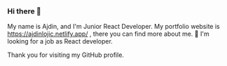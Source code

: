 ### Hi there 👋

My name is Ajdin, and I'm Junior React Developer.
My portfolio website is https://ajdinlojic.netlify.app/ , there you can find more about me.
🔭 I'm looking for a job as React developer.

Thank you for visiting my GitHub profile.

<!--
**ajdinl/ajdinl** is a ✨ _special_ ✨ repository because its `README.md` (this file) appears on your GitHub profile.

Here are some ideas to get you started:

- 🔭 I’m currently working on ...
- 🌱 I’m currently learning ...
- 👯 I’m looking to collaborate on ...
- 🤔 I’m looking for help with ...
- 💬 Ask me about ...
- 📫 How to reach me: ...
- 😄 Pronouns: ...
- ⚡ Fun fact: ...
-->
